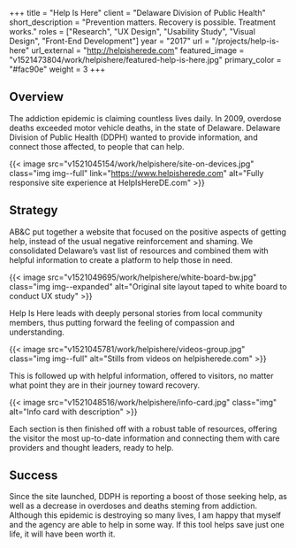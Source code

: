 +++
title = "Help Is Here"
client = "Delaware Division of Public Health"
short_description = "Prevention matters. Recovery is possible. Treatment works."
roles = ["Research", "UX Design", "Usability Study", "Visual Design", "Front-End Development"]
year = "2017"
url = "/projects/help-is-here"
url_external = "http://helpisherede.com"
featured_image = "v1521473804/work/helpishere/featured-help-is-here.jpg"
primary_color = "#fac90e"
weight = 3
+++

## Overview
The addiction epidemic is claiming countless lives daily. In 2009, overdose deaths exceeded motor vehicle deaths, in the state of Delaware. Delaware Division of Public Health (DDPH) wanted to provide information, and connect those affected, to people that can help.
<!--more-->

{{< image
        src="v1521045154/work/helpishere/site-on-devices.jpg"
        class="img img--full"
        link="https://www.helpisherede.com"
        alt="Fully responsive site experience at HelpIsHereDE.com" >}}

## Strategy
AB&amp;C put together a website that focused on the positive aspects of getting help, instead of the usual negative reinforcement and shaming. We consolidated Delaware’s vast list of resources and combined them with helpful information to create a platform to help those in need.

{{< image
        src="v1521049695/work/helpishere/white-board-bw.jpg"
        class="img img--expanded"
        alt="Original site layout taped to white board to conduct UX study" >}}

Help Is Here leads with deeply personal stories from local community members, thus putting forward the feeling of compassion and understanding. 

{{< image
        src="v1521045781/work/helpishere/videos-group.jpg"
        class="img img--full"
        alt="Stills from videos on helpisherede.com" >}}

This is followed up with helpful information, offered to visitors, no matter what point they are in their journey toward recovery. 

{{< image
        src="v1521048516/work/helpishere/info-card.jpg"
        class="img"
        alt="Info card with description" >}}

Each section is then finished off with a robust table of resources, offering the visitor the most up-to-date information and connecting them with care providers and thought leaders, ready to help.

## Success
Since the site launched, DDPH is reporting a boost of those seeking help, as well as a decrease in overdoses and deaths steming from addiction. Although this epidemic is destroying so many lives, I am happy that myself and the agency are able to help in some way. If this tool helps save just one life, it will have been worth it.
